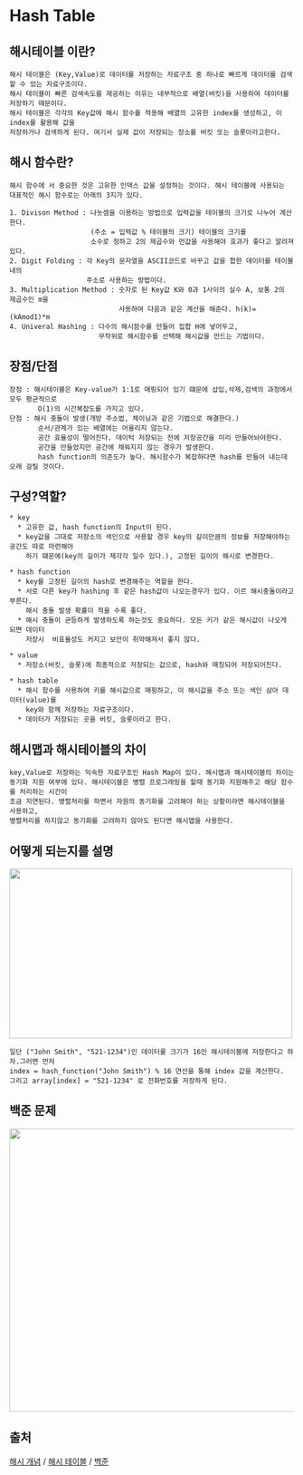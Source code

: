 # Hash Table

## 해시테이블 이란?
~~~
해시 테이블은 (Key,Value)로 데이터를 저장하는 자료구조 중 하나로 빠르게 데이터를 검색할 수 았는 자료구조이다.
해시 테이블이 빠른 검색속도를 제공하는 이유는 내부적으로 배열(버킷)을 사용하여 데이터를 저장하기 때문이다.
해시 테이블은 각각의 Key값에 해시 함수를 적용해 배열의 고유한 index를 생성하고, 이 index를 활용해 값을 
저장하거나 검색하게 된다. 여기서 실제 값이 저장되는 장소를 버킷 또는 슬롯이라고한다.
~~~

## 해시 함수란?
~~~
해시 함수에 서 중요한 것은 고유한 인덱스 값을 설정하는 것이다. 해시 테이블에 사용되는 
대표적인 해시 함수로는 아래의 3지가 있다.

1. Divison Method : 나눗셈을 이용하는 방법으로 입력값을 테이블의 크기로 나누어 계산한다. 
                    (주소 = 입력값 % 테이블의 크기) 테이블의 크기를 
                    소수로 정하고 2의 제곱수와 먼값을 사용해야 효과가 좋다고 알려져 있다.
2. Digit Folding : 각 Key의 문자열을 ASCII코드로 바꾸고 값을 합한 데이터를 테이블 내의 
                   주소로 사용하는 방법이다.
3. Multiplication Method : 숫자로 된 Key값 K와 0과 1사이의 실수 A, 보통 2의 제곱수인 m을 
                           사용하여 다음과 같은 계산을 해준다. h(k)=(kAmod1)*m
4. Univeral Hashing : 다수의 해시함수를 만들어 집합 H에 넣어두고, 
                      무작위로 해시함수를 선택해 해시값을 만드는 기법이다.
~~~

## 장점/단점
~~~
장점 : 해시테이블은 Key-value가 1:1로 매핑되어 있기 떄문에 삽입,삭제,검색의 과정에서 모두 평균적으로
       O(1)의 시간복잡도를 가지고 있다.
단점 : 해시 충돌이 발생(개방 주소법, 체이닝과 같은 기법으로 해결한다.)
       순서/관계가 있는 배열에는 어울리지 않는다.
       공간 효율성이 떨어진다. 데이턱 저장되는 전에 저장공간을 미리 만들어놔야한다.
       공간을 만들었지만 공간에 채워지지 않는 경우가 발생한다.
       hash function의 의존도가 높다. 해시함수가 복잡하다면 hash를 만들어 내는데 오래 걸릴 것이다.
~~~

## 구성?역할?
~~~
* key
  * 고유한 값, hash function의 Input이 된다.
  * key값을 그대로 저장소의 색인으로 사용할 경우 key의 길이만큼의 정보를 저장해야하는 공간도 따로 마련해야
    하기 떄문에(key의 길이가 제각각 일수 있다.), 고정된 길이의 해시로 변경한다.
  
* hash function
  * key를 고정된 길이의 hash로 변경해주는 역할을 한다.
  * 서로 다른 key가 hashing 후 같은 hash값이 나오는경우가 있다. 이르 해시충돌이라고 부른다.
    해시 충돌 발생 확률이 적을 수록 좋다.
  * 해시 충돌이 균등하게 발생하도록 하는것도 중요하다. 모든 키가 같은 해시값이 나오게 되면 데이터
    저장시  비효율성도 커지고 보안이 취약해져서 좋지 않다.
    
* value
  * 저장소(버킷, 슬롯)에 최종적으로 저장되는 값으로, hash와 매칭되어 저장되어진다.
   
* hash table
  * 해시 함수를 사용하여 키를 해시값으로 매핑하고, 이 해시값을 주소 또는 색인 삼아 데이터(value)를 
    key와 함께 저장하는 자료구조이다.
  * 데이터가 저장되는 곳을 버킷, 슬롯이라고 한다.
~~~
## 해시맵과 해시테이블의 차이
~~~
key,Value로 저장하는 익숙한 자료구조인 Hash Map이 있다. 해시맵과 해시테이블의 차이는
동기화 지원 여부에 있다. 해시테이블은 병렬 프로그래밍을 할때 동기화 지원해주고 해당 함수를 처리하는 시간이
조금 지연된다. 병렬처리를 하면서 자원의 동기화를 고려해야 하는 상황이라면 해시테이블을 사용하고,
병렬처리를 하지않고 동기화를 고려하지 않아도 된다면 해시맵을 사용한다.
~~~

## 어떻게 되는지를 설명

<img src= "https://user-images.githubusercontent.com/89181586/150062976-057f5648-28f1-4a9d-8457-f96cd26e06d8.png" width="500" height="300"/>

~~~
일단 ("John Smith", "521-1234")인 데이터를 크기가 16인 해시테이블에 저장한다고 하자.그러면 먼저 
index = hash_function("John Smith") % 16 연산을 통해 index 값을 계산한다. 
그리고 array[index] = "521-1234" 로 전화번호를 저장하게 된다.
~~~

## 백준 문제

<img src= "https://user-images.githubusercontent.com/89181586/150068114-7832203b-5826-4982-b5c7-7c886d6cc077.png" width="800" height="500"/>

## 출처
[해시 개념](https://go-coding.tistory.com/30/) / 
[해시 테이블](https://mangkyu.tistory.com/102) / 
[백준](https://www.acmicpc.net/problem/1920)
